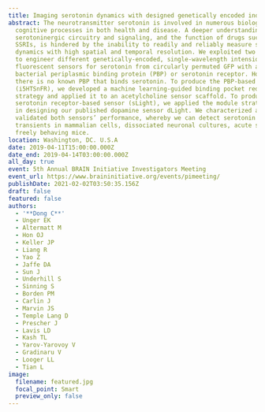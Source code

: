 ```yaml
---
title: Imaging serotonin dynamics with designed genetically encoded indicators
abstract: The neurotransmitter serotonin is involved in numerous biological and
  cognitive processes in both health and disease. A deeper understanding of
  serotoninergic circuitry and signaling, and the function of drugs such as
  SSRIs, is hindered by the inability to readily and reliably measure serotonin
  dynamics with high spatial and temporal resolution. We exploited two scaffolds
  to engineer different genetically-encoded, single-wavelength intensiometric
  fluorescent sensors for serotonin from circularly permuted GFP with a
  bacterial periplasmic binding protein (PBP) or serotonin receptor. However,
  there is no known PBP that binds serotonin. To produce the PBP-based sensor
  (i5HTSnFR), we developed a machine learning-guided binding pocket redesign
  strategy and applied it to an acetylcholine sensor scaffold. To produce the
  serotonin receptor-based sensor (sLight), we applied the module strategy used
  in designing our published dopamine sensor dLight. We characterized and
  validated both sensors’ performance, whereby we can detect serotonin
  transients in mammalian cells, dissociated neuronal cultures, acute slices and
  freely behaving mice.
location: Washington, DC. U.S.A
date: 2019-04-11T15:00:00.000Z
date_end: 2019-04-14T03:00:00.000Z
all_day: true
event: 5th Annual BRAIN Initiative Investigators Meeting
event_url: https://www.braininitiative.org/events/pimeeting/
publishDate: 2021-02-02T03:50:35.156Z
draft: false
featured: false
authors:
  - '**Dong C**'
  - Unger EK
  - Altermatt M
  - Hon OJ
  - Keller JP
  - Liang R
  - Yao Z
  - Jaffe DA
  - Sun J
  - Underhill S
  - Sinning S
  - Borden PM
  - Carlin J
  - Marvin JS
  - Temple Lang D
  - Prescher J
  - Lavis LD
  - Kash TL
  - Yarov-Yarovoy V
  - Gradinaru V
  - Looger LL
  - Tian L
image:
  filename: featured.jpg
  focal_point: Smart
  preview_only: false
---
```

